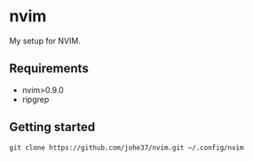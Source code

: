 # nvim

My setup for NVIM.

## Requirements

- nvim>0.9.0
- ripgrep

## Getting started

```shell
git clone https://github.com/johe37/nvim.git ~/.config/nvim
```
